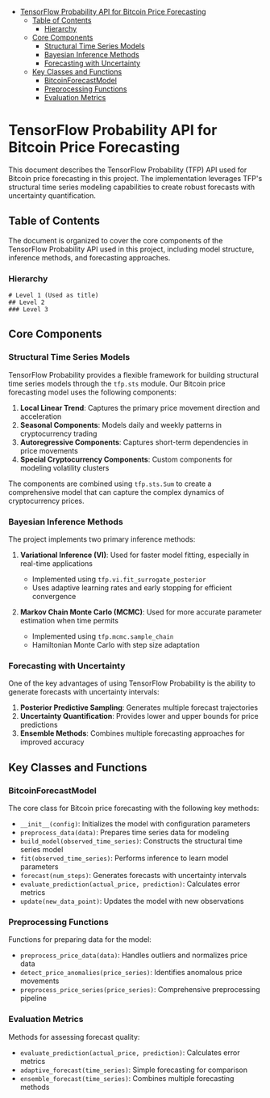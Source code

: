 <!-- toc -->

- [TensorFlow Probability API for Bitcoin Price Forecasting](#tensorflow-probability-api-for-bitcoin-price-forecasting)
  * [Table of Contents](#table-of-contents)
    + [Hierarchy](#hierarchy)
  * [Core Components](#core-components)
    + [Structural Time Series Models](#structural-time-series-models)
    + [Bayesian Inference Methods](#bayesian-inference-methods)
    + [Forecasting with Uncertainty](#forecasting-with-uncertainty)
  * [Key Classes and Functions](#key-classes-and-functions)
    + [BitcoinForecastModel](#bitcoinforecastmodel)
    + [Preprocessing Functions](#preprocessing-functions)
    + [Evaluation Metrics](#evaluation-metrics)

<!-- tocstop -->

# TensorFlow Probability API for Bitcoin Price Forecasting

This document describes the TensorFlow Probability (TFP) API used for Bitcoin price forecasting in this project. The implementation leverages TFP's structural time series modeling capabilities to create robust forecasts with uncertainty quantification.

## Table of Contents

The document is organized to cover the core components of the TensorFlow Probability API used in this project, including model structure, inference methods, and forecasting approaches.

### Hierarchy

```
# Level 1 (Used as title)
## Level 2
### Level 3
```

## Core Components

### Structural Time Series Models

TensorFlow Probability provides a flexible framework for building structural time series models through the `tfp.sts` module. Our Bitcoin price forecasting model uses the following components:

1. **Local Linear Trend**: Captures the primary price movement direction and acceleration
2. **Seasonal Components**: Models daily and weekly patterns in cryptocurrency trading
3. **Autoregressive Components**: Captures short-term dependencies in price movements
4. **Special Cryptocurrency Components**: Custom components for modeling volatility clusters

The components are combined using `tfp.sts.Sum` to create a comprehensive model that can capture the complex dynamics of cryptocurrency prices.

### Bayesian Inference Methods

The project implements two primary inference methods:

1. **Variational Inference (VI)**: Used for faster model fitting, especially in real-time applications
   - Implemented using `tfp.vi.fit_surrogate_posterior`
   - Uses adaptive learning rates and early stopping for efficient convergence

2. **Markov Chain Monte Carlo (MCMC)**: Used for more accurate parameter estimation when time permits
   - Implemented using `tfp.mcmc.sample_chain`
   - Hamiltonian Monte Carlo with step size adaptation

### Forecasting with Uncertainty

One of the key advantages of using TensorFlow Probability is the ability to generate forecasts with uncertainty intervals:

1. **Posterior Predictive Sampling**: Generates multiple forecast trajectories
2. **Uncertainty Quantification**: Provides lower and upper bounds for price predictions
3. **Ensemble Methods**: Combines multiple forecasting approaches for improved accuracy

## Key Classes and Functions

### BitcoinForecastModel

The core class for Bitcoin price forecasting with the following key methods:

- `__init__(config)`: Initializes the model with configuration parameters
- `preprocess_data(data)`: Prepares time series data for modeling
- `build_model(observed_time_series)`: Constructs the structural time series model
- `fit(observed_time_series)`: Performs inference to learn model parameters
- `forecast(num_steps)`: Generates forecasts with uncertainty intervals
- `evaluate_prediction(actual_price, prediction)`: Calculates error metrics
- `update(new_data_point)`: Updates the model with new observations

### Preprocessing Functions

Functions for preparing data for the model:

- `preprocess_price_data(data)`: Handles outliers and normalizes price data
- `detect_price_anomalies(price_series)`: Identifies anomalous price movements
- `preprocess_price_series(price_series)`: Comprehensive preprocessing pipeline

### Evaluation Metrics

Methods for assessing forecast quality:

- `evaluate_prediction(actual_price, prediction)`: Calculates error metrics
- `adaptive_forecast(time_series)`: Simple forecasting for comparison
- `ensemble_forecast(time_series)`: Combines multiple forecasting methods 